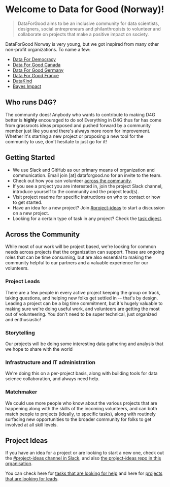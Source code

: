 # Welcome to Data for Good (Norway)!

> DataForGood aims to be an inclusive community for data scientists, designers, social entrepreneurs and philanthropists to volunteer and collaborate on projects that make a positive impact on society.

DataForGood Norway is very young, but we got inspired from many other non-profit organizations. To name a few: 

* [Data For Democracy](http://datafordemocracy.org/)
* [Data For Good Canada](http://dataforgood.ca/)
* [Data For Good Germany](https://datenschule.de/)
* [Data For Good France](http://dataforgood.fr)
* [DataKind](http://www.datakind.org/)
* [Bayes Impact](https://www.bayesimpact.org/)


## Who runs D4G?

The community does! Anybody who wants to contribute to making D4G better is **highly** encouraged to do so! Everything in D4G thus far has come from grassroots ideas proposed and pushed forward by a community member just like you and there's always more room for improvement. Whether it's starting a new project or proposing a new tool for the community to use, don't hesitate to just go for it!

## Getting Started  

* We use Slack and GitHub as our primary means of organization and communication. Email join [at] dataforgood.no for an invite to the team.  
* Check out how you can volunteer [across the community](#across-the-community).
* If you see a project you are interested in, join the project Slack channel, introduce yourself to the community and the project lead(s).  
* Visit project readme for specific instructions on who to contact or how to get started.
* Have an idea for a new project? Join [#project-ideas](https://github.com/DataForGood-Norway/project-ideas/issues) to start a discussion on a new project.
* Looking for a certain type of task in any project? Check the [task digest](#task-digest).

## Across the Community

While most of our work will be project based, we're looking for common needs across projects that the organization can support. These are ongoing roles that can be time consuming, but are also essential to making the community helpful to our partners and a valuable experience for our volunteers.

### Project Leads
There are a few people in every active project keeping the group on track, taking questions, and helping new folks get settled in -- that's by design. Leading a project can be a big time commitment, but it's hugely valuable to making sure we're doing useful work, and volunteers are getting the most out of volunteering. You don't need to be super technical, just organized and enthusiastic!

### Storytelling
Our projects will be doing some interesting data gathering and analysis that we hope to share with the world

### Infrastructure and IT administration
We're doing this on a per-project basis, along with building tools for data science collaboration, and always need help.

### Matchmaker
We could use more people who know about the various projects that are happening along with the skills of the incoming volunteers, and can both match people to projects (ideally, to specific tasks), along with routinely surfacing new opportunities to the broader community for folks to get involved at all skill levels.



## Project Ideas
If you have an idea for a project or are looking to start a new one, check out the [#project-ideas channel in Slack](https://data4good-no.slack.com/messages/C9GSQP8CX/convo/C8S0LL6GZ-1519726328.000121/), and also [the project-ideas repo in this organisation](https://github.com/DataForGood-Norway/project-ideas/issues).

You can check here for [tasks that are looking for help](https://github.com/DataForGood-Norway/project-ideas/issues?q=is%3Aissue+is%3Aopen+label%3A%22help+wanted%22) and here for [projects that are looking for leads](https://github.com/DataForGood-Norway/project-ideas/issues?q=is%3Aissue+is%3Aopen+label%3A%22lead+wanted%22).

